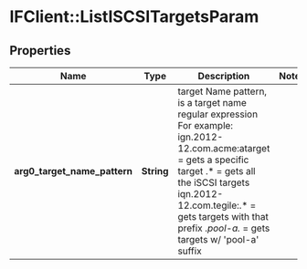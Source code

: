# IFClient::ListISCSITargetsParam

## Properties
Name | Type | Description | Notes
------------ | ------------- | ------------- | -------------
**arg0_target_name_pattern** | **String** | target Name pattern, is a target name regular expression For example:    ign.2012-12.com.acme:atarget &#x3D; gets a specific target   .*                           &#x3D; gets all the iSCSI targets   iqn.2012-12.com.tegile:.*    &#x3D; gets targets with that prefix   .*pool-a.*                   &#x3D; gets targets w/ &#39;pool-a&#39; suffix  | 


